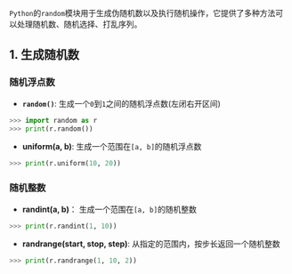 
`Python`的`random`模块用于生成伪随机数以及执行随机操作，它提供了多种方法可以处理随机数、随机选择、打乱序列。

## 1. 生成随机数

### 随机浮点数

- **`random()`**: 生成一个`0`到`1`之间的随机浮点数(左闭右开区间) 
```python
>>> import random as r
>>> print(r.random())
```

- **uniform(a, b)**: 生成一个范围在`[a, b]`的随机浮点数
```python
>>> print(r.uniform(10, 20))
```

### 随机整数

- **randint(a, b)**： 生成一个范围在`[a, b]`的随机整数
```python
>>> print(r.randint(1, 10))
```

- **randrange(start, stop, step)**: 从指定的范围内，按步长返回一个随机整数
```python
>>> print(r.randrange(1, 10, 2))
```